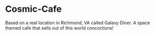 # Cosmic-Cafe
Based on a real location in Richmond, VA called Galaxy Diner. A space themed cafe that sells out of this world concoctions!
